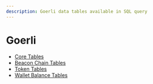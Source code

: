 ```yaml
---
description: Goerli data tables available in SQL query
---
```


# Goerli

* [Core Tables](goerli/)
* [Beacon Chain Tables](beacon-chain-tables/)
* [Token Tables](token-tables/)
* [Wallet Balance Tables](token-tables-1/)
